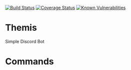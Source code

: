 [![Build Status](https://travis-ci.org/ryanSN/Themis-bot.svg?branch=master)](https://travis-ci.org/ryanSN/Themis-bot)
[![Coverage Status](https://coveralls.io/repos/github/ryanSN/Themis-bot/badge.svg?branch=master)](https://coveralls.io/github/ryanSN/Themis-bot?branch=master)
[![Known Vulnerabilities](https://snyk.io/test/github/ryansn/themis-bot/badge.svg)](https://snyk.io/test/github/ryansn/themis-bot)

# Themis
Simple Discord Bot

# Commands
